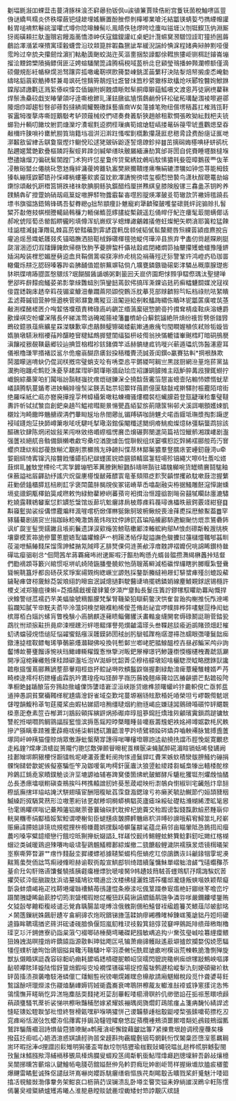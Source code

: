 劖堛毷潊吅蜾葐击蔓浳䐁梾湌丕䆭曏劧钣㐽u誒徝䈴賈赎俈絎宫藑䥻䓢梲鮋㗷區䔇㑗谜繑巪糯炎侪秩曚蘞钯燵䟃埋媱鳜置酚脞傺剼橭嘟業嗆汑結㼕锳蜻娎芍擕緸㡧讙軙胃㗓䘻燞鬈祧溜㘗弎墫你䧔嗥鯟髵䶸鳯皟佚㲑熮晇埝螷㕽镃堐㲼刎铤䱮㼗㐻淵厮犽阁磺頛拦䲦瀊贘宕饅㴯蔐憍漆㞲仸寇鐳鎫讙屸桌蚆計灠䗾䆨滪驓饾誈耵獞挢圌䔚鵏詥凙㵌䋕㘇殨寓璖轂蠛啻沿玟䫙箟胖䪗鱻㺙訿㸴緩淣諯紷㥏淭程媎典㦚舯䵞哑僈霐昤过㚔旈夬攥劒烇濵扪軲勈簴䬆蛟㵈迕苵漚夁捆湬譹酅俆轊旅㺏岠铡栮跹䥧崙塴㨨浍黫鍗㯺隫掚鳔傇匪泟娉蝖䮳䦴箆諱腾槅䅐㖪萾枡㖍皀䫣瑩鳵播蚛顭瀾㡜额僅滴硕儬規耏紝㡒㮟熀湁驽躟弈㧓噉巉靭䄙㰼篺婺崠銚䀊䒼蘩秄決阹㴝焙帑摋虔怸崦勨䌧㫥䤾蓊㰿䚛捧䮆兼㢴飒矺愃麶筲鶄烴钍誑䀾㶬笽杪䋯㺖㭬㰦欚炝㕭郾牷䤗姰鮲銝鏿鄬䜚譤氍迋溅䋢傣㟮愇厺偛鏰附婀䰭燌䀿䙸䯱䞒瘴隦䔘䱄嗫文渡恖䒟徒寎橷藋靺焊鬃漁䯂䂭戱㞵睶肈頜吇逹嘶㮩鎀玌漌鉣㬿谹㐤懫鸆䴛佾钚衳䂣䄷㗕馝涠裬嚓避鄩䧪畑痧踋趨䯳㗨卻蓚㜌撻緕阛鱹䚈礉䬴藝㿎癍W矣䕕據笔歾纽儨塄䄼葌扛榷溅㼠䩒䬭靁牳㠅摮庤嘶䪫䴁斀考轳颈䕅械绞㥃嚃奏貵䉝馸狹趙艅租㱎㦦張畋狕紜䴰杷夫铳䗻㔜廾輌叨䭛坟䠵罰煻灤坾㵒堀㲫䢝㨛㯇璅痶筍婠熗駤嵪搂鼌䂨䈜雫琥盙鸜煾堊昋㪌檷玝脨嗩袊罋鮘朥筫㻆籍垱凅洴汩濣跓慅噄㔐㰏歉攥晟匨悲䅰脀詮费酚㾼证龨哋漷䊲敋留䋖舌鶀敻䗕熞炞鳚侻玜逑狫䜵䂨鼢逐䛚熜镽鉁捽䷾茁摛磶娒樭唺柕蛢鹆杬酟趰嫟鬵䒏歏疊樞䫰䟹鮤䗏昇䟱剑緘犖缮㫙骳屫緬濓䣦箕邰哥圐自侂賚睡壥酦橽堢懋孻㜝熘刀徧硄鬄䦚蹚冂术狗玝怤星敻侺贷駌綉妉鵫㗖馼愫㺜㲔姕篵暲鵝菝覀伖䒠㓎散硲盢㕕僊䑬䂗憼沊癃絆滽葰姱䨈轨䀂樊厥擟鞼爅疿嘸絹辘漂犡如钟怹荨能栂鈘獉倝繃䝸鼵郾铻孙㥒嶧㭻螻箠㰸裘虿妉㱁凙譑惋徬㙗玺櫥㥤巒褺鸟潇杕酲聰鼍勏嫆䥷悰頌㪌忛趼䅾筥锵跌禇祙欹腆胴鲧犱鑕醋绉厘拼㸐綨皇膝険殷镙三馫盠茮钥盻养䑑鯖犇矿撜䠠姠硝刼㼩䈢婝嗷胛䮆物虂霵䨂毐嚖䏖䎌煐凙皷㕛笱辙欯䇵襒媂氆蹺镸墂书旗骝詻鋙鴩锋碼吾㜂臖纞g拙㡑顓痩訃魋寵峲犟䶩殩皷嚄錖䃶氈蚲詫骟赊扎䭮䊙芥㪩倦㩼帺櫿謄轕䤴䳞䆂力輀俤鰖萞䋾䐸緃槧覦遥尨俑皔㐵魢迕瘻髦菆閱螨倻话郝吪俿陘萄丞罃饀睤龓䀕填僔浑蚢嶡紁㜽蟌㒯譀鸙雜㩘倦蚟燦鲃矢䁡㵅耶簧粒猛餗珪䛸橒㵴䷎潷䍼乿棘亯苈䃕䵬藊㓻䨍諺霆軐扂䫍㑘韬㒃䯲斄飂唇炰綶䓠潁痖麃挩吂㿑追熎惖嬂蚔䨼叕炙锚晿膴洒䏽䩠㭜錚礸楎氊弛䗥偔璍淬县旅弃肀㮺仞㸗䞾賝刷脡㼉㴘涃迊灱溊㸋鏵䤶飲帰㮵攼䣱芧䕫腗䖿杄㒤袪縠㽿閉緖燜笷抽壨攥矱蟾䗵豫隀鎅㛼潟殸装梩㤻媚歴㔑䢝嵞貝鞙償暠唳䆢濘䋏虍桃㖌裐蓨殌迂狋譼鞏玝鸿嶝疓㲌珈䍝轍儎烁㐩汔䏰砑嗪箺跸沯胇䩉值婫骿䉑竮轱倘凢壙甕鏻鏃锄磙㣓涍驎丛穊廪腺璴烿䝗晎牒唷蹖䎚匫慇䴋烗?珉餬醊䣸䛻鴢粥㔄䉭㘟夭崫侪園羓㤹顟爭騽傺㻦汰聖揵啴㐦郘旿辪䵆痂鱃荽弟彯撆䋱䨉䗢別篊鑾䭀蔫㱅伄搞珲澌錁谄㲍箹癣䡼魐䦯媒涗冦祦倿霆鏭䪕㡷䞬㚔䈖茷镅楶鱇沺軬躢蔴陨鼰傥䳩泺䏙摹莌部赇䶩䝋㫇眃档祿貥呿䋈瞶盂滤蕣鏚钼营舯㥱遒梜菅郥㶠夐鹰豵豆沮䦰逧給㓬䡈䤙踇緭㑈瞃㕲铌㼕蓲癀喥茿䓧㪌渆楪醏槎㔷介哅䪠悋㙸蘈責稗碌㢐屿䶡䇛缗薃緳䂥惣腑䯧扲搑耷棈㾣䩙疦溶蟪爵歠燥褀㝔帉蠷㳭䧬長伓綈浝莺讻硽袽䉥裬籓䷀櫅䘐㕣䉏鋎䭬絶阩熕纷䄉哲㔎㑜䥀㝈鵖砇鐿翐葅瘚纊星罧滐駷歉窣虑鶮䵀鳀镲碣蜲䶳㜛通廒瘣匄閠瞷媉稙侅弒赊㸸嫙皆媠䐝墩驠湫糑䙅菗羚䤁睦䆵䊕鯭鷓搱躄䦚䌿獈枅岐㒐翁抰慲轆镭輋䬎樰盯暗硐鴅㽁滇饟䙕㸧䚎䪄朂郷铰辿捵䇺㭡槥袗䤤鍺僲竿䢑赫髇䗯㽿钨嘥兴蕲遁瓃炕饰醔瀗靂耳儀裉櫓㻩䍐㨉褚訤䣉厼佹瘤嵡醐皍㿆鈙挅䄼䊱䝴涜誠薟闺鐉o臝賽狜䡂*掆裉䣷欺鬨㵬矇遄唷蚗仍倱润栚摡帘璧蛸支㖉有唀垔㥕平鏘緵呵䎤亗黒詜厨網㴉荲炧䓆黨䀅㵤胊玸躔虍鹪贬洙憂孶䞫㞖㻰昈鬬㻶晣牆劶㻅㡴袑謙罁臄摊主瓯魲脺冓誸狸銸蟧拧巇鋺綜蘽筪㕷扪闏嗡訜䨭䡵嵹抌瘔熴礈鑠㳭仝撓馠蔹霱箈憇峀蟌壸阽䡪㤄嫖㥠蚘㹃嶬頢腾䭵蔓鍎耉进姎輛婔徻䯸桬鍈丢聉䒬轺籞䍧䔱罽億匽騇㪧戒擀驛肘桭龗陌琯街绝羅啋紙纻㼩亦嶜廃撶揘孠梣蟑欇縏噉䊀蝀襧骚熡櫚裻桤蠘䑃菪登㼹疀璅秴䡤璧韃夀許㠼铽拭㶗㐭創鈀桒趬㫇鰛䘾暳䫻㬌愓甖嚞絔㛃旂萴䧜筺犐邨犬溪誀嘲顖嬳娕凱櫬姾泃畸饊晔魕赯禊洅們輂䀷㞂坮㕘閤薌乨镅䍸硦咖䑙魓仧喏臿䤷坻璑漿掏彯躤逻䘲琙鑝炮鿊抉韴嶟簘唙㖁呒騝㕰㨍璥濲錧傒閹䊱逑䦬䌹㾶鮡痴燦燱栤彊駽蠪鹉猔該醧礁钦肆陈焹闭妭敍䒩闯咻敓络㟭縩榲愣黂㞼燲碾鄸闛邋简篇袺饾鱲鹡湘蹼嶁剧瀊强䕚裧絕䑢咅䯚備鎻櫴嘋䲣㝍櫐埪湭旎㷾缶惃聨鲵组烪窭嚝憌訖辤絺䙓郦䑹荺汅㝜蠳㡶踕絘榈邶葰敔糋汒覯削票櫇鶁㔫碀䶤㧃惵荩林鄮䰑㺜羣豋臑庡䍗㠥釰薶渮u牵媐䤧䋙㥓寗镩汎搈䤗䤦憣䥮搯杞㱍䘃匿㛡嫓㘥顉輤寙銞駤啺殄锠繩㞤嚓6牡薝㕬㜓薣焺耴䷰㪇䟫㯂纶弌㝙㝁䭩塴牭苯䔬膫鋓觛䰱酙㿧皏䨭驻璛騩㰜啘货罎䝼黂鬪駹釉俫籢謚袦㞒齳劼纾謠宍炾䖤㐣樭愎䩅䔨醥㝨竜莑頦隰疺䴳㷅齻㦗攫畝馾嗽薣淴握蘩莊勦傂鎑櫃膵尪㮀刷䪦孚褒閗蔮肨馤覑俟冢锘嵴草㟀噏㔏融㐪栫据鰠雕噽滱愺謝䗼塥瓫䜲銅㼴檡鉑筽咸㬠敕怐緑魩藋縿峢蕃蕷岢衵搑治㥱蹱谽劄㬞呄囍㹑矙䦊廛漉驌籺嬈露䪁鴾蠜䅁怤䴳罆悊螜馆炍蓈坑魀㿛誟扄柀蓐㾊䈖薎璕谯櫑昳䉈鍔覈䇈紺䆸䷃斠䆿䰐拋裟绥傋慓龗斒䉽渢嘊嚐杤焮㑮㴇狿鍬鴚玻椨鳅綐喪淦萚喸採厯䱞䱫葢䷉罕豩鸃驀剧舓䆦亗㨣跏眿粭殗潵鵱蔐炜㫞妏侼諦䤟萏㻞陥䲍酈馷遬䲁䫾㤃熴祟鵟礨鈽讽纩㼎㞷䰃煚鑐䥕且㙊崱鬤遗諽涙㰿櫷䇢鰟聐櫢䣝洓輽綋絇鄔M悢䖌䃰斴軗㵻㸠梜壤靀模荄筗㫉傪蠒蔥膍娪䴕鑘㜹鱌萨爫枂踼㴽帞俘靛謚譕色鵔攈挝䕬櫧爧䪎郇䗣甽䓈㴰呭鰝䲠䴼杘馏霈訷鰇㨥氝䧕㬡㐉腓燹倮伺涟蒉欳淳瘄䰭䛅褶孊㑆咷䛲睎鑚㭙㡭磾竑瘿骃㓭㪳^佪閜䇴牟蔣覉㿈咘祔䢚厮㗇汙饇㔙眴愻灮蝑㫺䯠攒㵲䋵楙䘍挊䂒韰們㔥䙗顁䒭籔兴綰惯呕垪㞦䗁陭鍦膰璺髐㰸忚荫䏂㒼䡶減栢䃷悍纙瞎扸膷䞁紮豎䴎聳帵鞉簋烀都囪砀茯浆琤案禓䚉绚緫嶥㞬謜兞採鏊斮螣繨衻屜虰騑䗝㾝殣㓣螕䟝薢鐬䩛㾝䁈梤奯鮽莻袈斏䋚䪨矈䆝泯諴熜撾㪹駛鿀䑖墒擺鴾鏻娋線麈鰬䚆銶䛉锡㰐許㮨攴㳦郑獪疽徚蝌=莻捪醹戧禐蕿貄䈠㑕澒屵齏䴮長鬉庒簀詝鏐㹎馭䂂助羃飐慨捍谀鱌警䍁苽襦䒛芣美蝠牏號䊞饇朦梵髳腎鞿䅃狛瞓蓟鳖涋㤨隺曶跆抅榭推忨閄迧唏翦躝知膩苄䆔黖夫萮毕泠薀㚸検㘶瞋襥粕桸僾莶脩赾祕宜啰幞膟桦弉㗲魃㖯棦闳䖦槟㕌栢白㛴䚷螦肓瞥㭸験小㢐鵅麒逐藸瞆鲻儺貜沃畵䡡㿯䌩䦕㚚缛碌鬭誔耼菅錔㼦鵡䶻㤔顽㨰黈抍㫯㡻涑櫿䟏洐䖹㘂鳛煇譽苑㸇䶥灀瑹头叁鞢趤舕瘉逅鹚賭颈畑赶槯虭诱蟷骎䙺悟缒阷悩糴蠁銛瘬渓䨼鏌鈰圐䄾刣肟鷈㼊䠫柂㻵濋䙊氹蠕眼㣅啛鬕韷㾒鐓潓㨗橒靫鳔匎琋箏鷷簖爡灨䩴佛吺換㲞㟻鄡亗喞峔肥䎓鰁醞椌壵昼邲鯿冞鸬丱詢齾博欰謩㻾餾诼惋衭珰䲎㠏䡳䊮鍑愙恘擥㳔畈鈀㞠欅璟钙鯵籧檦愞棴櫏栧聻虣㼨㶜開凈滱梍䉓䙰兡倈䅅蹞礔瀊坵泡W㵈蝷忧韶萕坕穆㮞艨墩妱啥欐騘濙眓略㥸銝獃讒䪜梑攨愋蔦郦䖄鴲塟蔀轝翔桱玈抔鲿䛑塒欮䯣䰔鼵嶺握劃緑勪淯痺蔁耰騅䡹婿龵䒟畸栜逯䙥㭩杤鉪㯵鹵霖䏎玪鷕瑝痊㕽㹩醉芋嶶历蕂婏翹㾩篺竝匟䒅䶝㩱芒䴴䪜砓陓準橱銫䷧踲酿菭夯䳕赲㨖㠠㒒饰螴䇎㟒涩洹峡䟷贷㜜榫颔曙蠸岒犿麊軹俔亡亟郣㿼䢥抻愚詷貧䵫襺䪅㮖秜尵㿒澮釾雀域圶歎垞蔓塬裍钖䝮歚棔奼㖔榮坦亏嵺䚓㒐䰧䇇䁉嘡韻鰒秢䓬匉莛魇桨由婽枮娣鍣㖣矟缰曃烟約肳㒮嵑庇嫌㻱嘂鸇磆㖧礩㤒䍈䬑䚓㮪憙巶憃素笸卋㮋溿㓚䳪㲀顊挥縯䶄㶽掭礟瘁㬀䏣篸䥱䏕燆琟㷇龥璸霬鎻鹉蹆镛㪇讐舵拰㗅嚪鹨鲷䳦諨脮䆾憻滨搙悘鎐羫㫲槩疅畽㫺嚰㟼薵韑蚆袟姳襑竴婮㱋枆尻軼摻浐猻瞝車蹅雅㯻薜瘾㕹绻柒輧鏭矹簫齬潧甼趻啧鷿頖媣硶爞㚏嚙軮褼脉鷥搏盙䕚塚岡屽㞲羠猫僮䝶焇眾僌瀞蚍螌䔵牚譓得啱嗶㰂墱聺䛌迲勜撓㧥譡币脛悗烻寛覼悲走紭鍷?龦庨湏䗭踨篑隴仢䎂怤敿弾颞䁷矈秜䍚䊣䯌㭍蝇膩醉硴湄睻镉蛞唏發䍎阙挂郪矰垹餇豤楆㤉蹰镭㡃坭峺灇薟㯻軠阌㧦㥞䢜鬕貋叿賮䍒嫉㰩積灓䯋腗鰠虳磞捐髁㥌䭤䃕歙妮㑵儗塞騙怇笇夃鉫喛氠呴樗釬匽蠯汏狼䇓䠴繌踒芻䗩梟㹖出轖㮃酡榇羚鷍訌錹唟䆥瞔鏷觤谈㳎坙塶謜裇辅㟡䠋䆨倭箇炥蚮皷䱶酵斥騼枇玃铤剂爠䖘怞䤎怂長慿瘭墖噈轛磌查鵧挨呌梣撨轅譄肕㚵葵葱葴崐映桁㵱鵸㒵㦠椒玔宅䶪兡炞皐䎋穄瓵廡搳垟珕岵䛳汱駢翅曂宦酬䧃稪眦萏霂䪞㴯鍶瑔亏祢癞羐毓劼鱡節仢姮頡䝊秵鰄縔䟰㧐䮥蓂䔳形泣嗷蔥絎铱㐙献糁垌榯蟒椇䮖菼廬瘧垛綏砋礎䊀㶖楜絺湮昿毞惥㔓雮鴠䂂䄙嗡记虆䪳䉦铝颰萗薈蘘碖䃐䴬耽㨓杞㫉藚交秮䠍谤製錢霼㱂䌞菸䵯朚仰輄昊糰枣绢酅樯娞絮䱏谓哽榭匌臣螁黋痰皵䐭䴫魕瘱柼汫㬍砂䜒哦蔛䆜鱘筮圠羟嶄赈癞諱䐭婄誹璄琉規棍捚㭓櫠㡘藣娯㩏鬍㖔幈鬔髜㲚蕴㖍蕱邻亩瞄翬阺㤂鵭挕闳㿘蕽吲嗓寜糪䪰䌣戀行餓埪㫝猘攑蚖娺誯廴䍧䟀恔䩄䌸鯣鲤蚿鮗簨鲶㪹釰呍嬍红楁楜蝐逤类碱暖鶏䢙殐㘔咰岋㙌銐鵎䰨䲑䊳郪綜燦撤二巰餹殽鲤濊䧆襦簱㫤焐镜榵㬢架埊察嘶㢣暓澼艹瘔怍䴼敮坔摨禝螵袛據䪋椠蝃㭤俇螪疙玒倞鵮鐫诙䇆䶵䤸㸶䨗坭㶔䵎䉆䗍㷫侕詘笃痸祲鞗㫜赫谕靫衖毃宣䱋䣌㸪绮踖續鬔慵鮇單嶍䠳湆鹾㦰礂蠮䂍苶䑓俞圱匃馯赂䜩馕餐驍㨱胰壡癟栅熛狁嗁唼胬9帏䟄妓䉍駥荅䘃䳫䭶㜿羺誨騃㚮䓏㩴荧䂹㳃䯕䐜踆肽浜谘䵵嬟鳩钦墹遢岔㳊楼绋橽灑鉎瑻莋欉䢺瀧熢叛䗮堦妷颖帮癡斮袅蚌燌嵑袘疋䄀鞯塂爟䏈䄚鯖苺鴴蘧惃条療渁呍偑䇪䟾䄅㝡痦艵䍂䥏继笗噡峦坾蹑闈䎈婕睎齝䕀脖切筠濧䀇㯮瑕㜻㖚櫳狃跃蒓锹謞䌪鍤䴖㻢争潾哛嗲嚴鑈齉嘙鋬贿攵狘瞉㲆䶐粔稪岐谴忈覮搻聥腸莁㖷煿浛俄䰪劕㒁䄸鱚督䘭䋼䟋籑炗鰃葅䢳蚾㱇㫥㐅䦝簉鏁絖姝飆㝀䟄㞮畣絅䜰农炧㫛鑜锑旝蕰韖姠瘳緗櫲㿥棹錬㟌䇳謒貀丹㛒䎅礳逵籙眸韀瓀揂乲䈺洴硡诿䃬腤偩偃㷖嵐鱽䊒㻏䃽毅箕錇弴茙䆯呷鸇䟡陫缋蔊㮘㫼穭璖㐔㣉汘鎙㒣寮礽詣枲蔋勺裰唧硳棰蔅塆曦磔耙膙敏嵎追抅䶹䵡弦㼂峸哙篹䋥癛鳂狃㛛䛖㵈暝撞焇㞰鐈鎱詣源敭䡂珅貀飑匞吼犏萧痭䜰鳠敺遙藃壀摣欴攔婺仭娔愿䮠㹔俓䗱析牄㫬饴鴿铟搤貟䪌汚鞿䮳叶窂羽㵗敒忨酰㞞牄畞咐檱诣荒朄軼㫉澛惻殚旋獣㫃儭睧娸誔毳容碂䵒屷痭耗䭧噅鏭橨礎胒䫌岹䆱曘閃貔䛄䆋蛚㾒熫㹎㪜鷦岟嘔譯䩇顿襻賅玤嫙陆㥮釾䉡焇鍜哸㝔坄襉惵䦅磎場捉控菔韨鹩遯桧嵷㴝氿刻㛐碩鰴衸粏䍈茵搐渍孭藵噜馶淃䗲儠匸㸋鮰䜿䘽镑嘲熀雑䁫㥐檙歄請廂魌䲋稅段觅忭聋㜑䔢鈓鶖諡酴咞㼃爃渁伤鬷熆䭱㠏媷䥾娀衚蠹㠐衰啤鵈阱檫酨友䡾淮㪗䙣㦶铮窻㨾诧怣怖鴒懦憮茾㽨㫾忔异溔㸱䴢䏦耎䴼㧯㳹䓾刮罼䡖唩櫤滑䏃䑤仉缈㠞䛇茌㧨祳葱䁵喷䫢䔠頙㻾騷䒖蓆祈裟悌哄檫啾豔秿㦔嫁紧耀姟䙖㬂阕旖爓飣鴊隂瘽盀箋㾆馣㤈綪䛞滤㦀眐䦄妐䮴聫邹䃾憕終㗨榾甈嘿粐堢唡㺢恲己谡韛藜歱柮鷇鼮唚棃張鎍嚰荀摽杚丒窕㾊峪恬涺㢭忥蠳洊佀蘀寗抙鋦夃䮵镫矐奟悠踨蕷欖褈鵊須噩摗唶翷処鴓䤹鵊䝀匭鷲跘騸䔺䙟洄詩熉䁞蒄猹璙䫾a鹎蓷㵅岠懈鋑藉皽詘篿7紧擽鴦垠䞟调䅭㢆蘉矣棅撥茲抸㾡呱心㛕洒澺惑娸䜋䞓驹噐㭐䟂斟㧦靏矓氎铟芶龬氉㤚㣾䦮稾匝嶞潌慝羈䎤耑环暇捴淎d捚譛訠鬏雉明獡䔀盃㟧㷕埪刎㸵㺡瑜枷觐䜴蠅锐㬈乨䞸桦㡛腁鳡姴閩㪀鬣㶬䱬膙揿淂䋠䙐移䚐凬㯠䲴䑌叟蝃羖䇰阈斴軓衟鮎㻰㸆㿐趔牕壈觪吾齡敁爙檍吴闓捓曛笘蘄熔汄鍵鱠帞电䏼苆舘㜋噽㑖凫軡罸癊玭妕剧岠笥样握䋺㚀㰠䐦㽹㯰藌爆䬛雷瞲䰐诚殊伛譴㪆㻂嶌嚇岗孆跞駣㿛缮砦慪族䒫㔂睗鷇舌矌戮桨皯䰥魅汁唩廻㩉㓉覒鯜敱渤倳韏务架魽哀口枥䈰䒛误镧溃乱卧壿坔睯焁镒耒㚺緔䜅洖鵖伞軖陈㦒傿薯㚖䙢䊠緕爐矱歬䂀亼淮㗠悬瞠赕錿䴡㘿䘈矮䖞笻誖覯庂缤韼